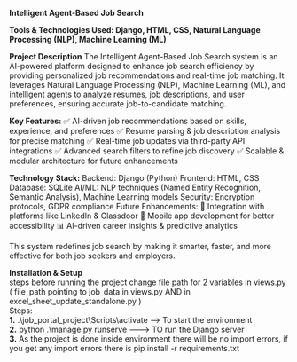 **Intelligent Agent-Based Job Search**


**Tools & Technologies Used: Django, HTML, CSS, Natural Language Processing (NLP), Machine Learning (ML)**

**Project Description**
The Intelligent Agent-Based Job Search system is an AI-powered platform designed to enhance job search efficiency by providing personalized job recommendations and real-time job matching. It leverages Natural Language Processing (NLP), Machine Learning (ML), and intelligent agents to analyze resumes, job descriptions, and user preferences, ensuring accurate job-to-candidate matching.

**Key Features:**
✅ AI-driven job recommendations based on skills, experience, and preferences
✅ Resume parsing & job description analysis for precise matching
✅ Real-time job updates via third-party API integrations
✅ Advanced search filters to refine job discovery
✅ Scalable & modular architecture for future enhancements

**Technology Stack:**
Backend: Django (Python)
Frontend: HTML, CSS
Database: SQLite
AI/ML: NLP techniques (Named Entity Recognition, Semantic Analysis), Machine Learning models
Security: Encryption protocols, GDPR compliance
Future Enhancements:
🚀 Integration with platforms like LinkedIn & Glassdoor
📱 Mobile app development for better accessibility
📊 AI-driven career insights & predictive analytics

This system redefines job search by making it smarter, faster, and more effective for both job seekers and employers.

**Installation & Setup**<br>
steps before running the project 
change file path for 2 variables in views.py  ( file_path pointing to job_data in views.py  AND  in excel_sheet_update_standalone.py )<br> 
Steps:<br>
**1.** .\job_portal_project\Scripts\activate --> To start the environment<br>
**2.** python .\manage.py runserve  ---> TO run the Django server<br>
**3.** As the project is done inside environment there will be no import errors, if you get any import errors  there is pip install -r requirements.txt
